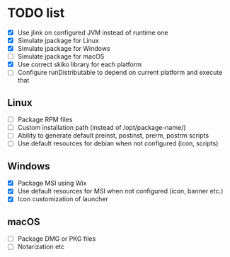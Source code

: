 # TODO list

* [x] Use jlink on configured JVM instead of runtime one
* [x] Simulate jpackage for Linux
* [x] Simulate jpackage for Windows
* [ ] Simulate jpackage for macOS
* [x] Use correct skiko library for each platform
* [ ] Configure runDistributable to depend on current platform and execute that

## Linux

* [ ] Package RPM files
* [ ] Custom installation path (instead of /opt/package-name/)
* [ ] Ability to generate default preinst, postinst, prerm, postrm scripts
* [ ] Use default resources for debian when not configured (icon, scripts)

## Windows

* [x] Package MSI using Wix
* [x] Use default resources for MSI when not configured (icon, banner etc.)
* [x] Icon customization of launcher

## macOS

* [ ] Package DMG or PKG files
* [ ] Notarization etc
